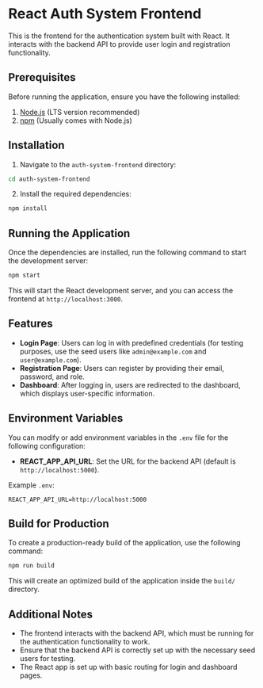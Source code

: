 
# React Auth System Frontend

This is the frontend for the authentication system built with React. It interacts with the backend API to provide user login and registration functionality.

## Prerequisites

Before running the application, ensure you have the following installed:

1. [Node.js](https://nodejs.org/) (LTS version recommended)
2. [npm](https://www.npmjs.com/) (Usually comes with Node.js)

## Installation

1. Navigate to the `auth-system-frontend` directory:

```bash
cd auth-system-frontend
```

2. Install the required dependencies:

```bash
npm install
```

## Running the Application

Once the dependencies are installed, run the following command to start the development server:

```bash
npm start
```

This will start the React development server, and you can access the frontend at `http://localhost:3000`.

## Features

- **Login Page**: Users can log in with predefined credentials (for testing purposes, use the seed users like `admin@example.com` and `user@example.com`).
- **Registration Page**: Users can register by providing their email, password, and role.
- **Dashboard**: After logging in, users are redirected to the dashboard, which displays user-specific information.

## Environment Variables

You can modify or add environment variables in the `.env` file for the following configuration:

- **REACT_APP_API_URL**: Set the URL for the backend API (default is `http://localhost:5000`).

Example `.env`:

```
REACT_APP_API_URL=http://localhost:5000
```


## Build for Production

To create a production-ready build of the application, use the following command:

```bash
npm run build
```

This will create an optimized build of the application inside the `build/` directory.

## Additional Notes

- The frontend interacts with the backend API, which must be running for the authentication functionality to work.
- Ensure that the backend API is correctly set up with the necessary seed users for testing.
- The React app is set up with basic routing for login and dashboard pages.

